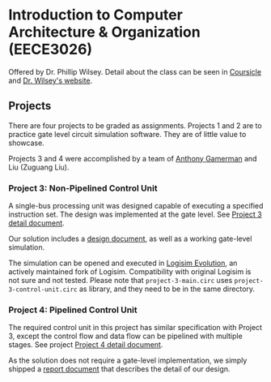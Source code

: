 # Introduction to Computer Architecture & Organization (EECE3026)
Offered by Dr. Phillip Wilsey.
Detail about the class can be seen in [Coursicle](https://www.coursicle.com/uc/courses/EECE/3026/) and [Dr. Wilsey's website](https://eecs.ceas.uc.edu/~wilseypa/).

## Projects
There are four projects to be graded as assignments.
Projects 1 and 2 are to practice gate level circuit simulation software.
They are of little value to showcase.

Projects 3 and 4 were accomplished by a team of [Anthony Gamerman](mailto:gamermad@mail.uc.edu) and Liu (Zuguang Liu).

### Project 3: Non-Pipelined Control Unit
A single-bus processing unit was designed capable of executing a specified instruction set.
The design was implemented at the gate level.
See [Project 3 detail document](project-3-handout.pdf).

Our solution includes a [design document](project-3-report.pdf), as well as a working gate-level simulation.

The simulation can be opened and executed in [Logisim Evolution](https://github.com/logisim-evolution/logisim-evolution), an actively maintained fork of Logisim.
Compatibility with original Logisim is not sure and not tested.
Please note that `project-3-main.circ` uses `project-3-control-unit.circ` as library, and they need to be in the same directory.

### Project 4: Pipelined Control Unit
The required control unit in this project has similar specification with Project 3, except the control flow and data flow can be pipelined with multiple stages.
See project [Project 4 detail document](project-4-handout.pdf).

As the solution does not require a gate-level implementation, we simply shipped a [report document](project-4-report.pdf) that describes the detail of our design.